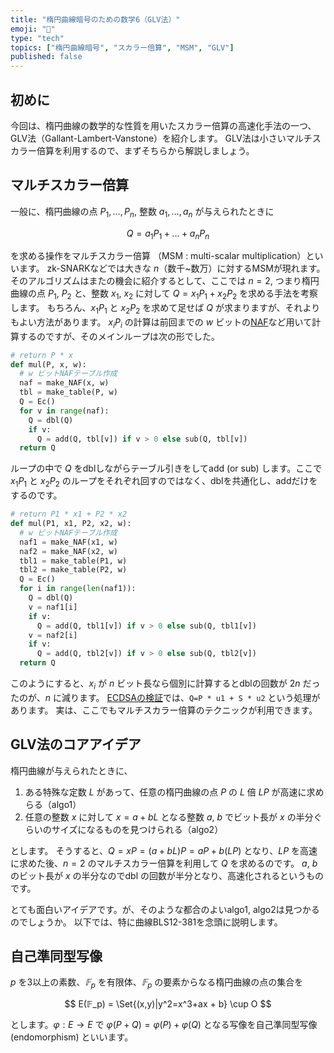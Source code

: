 ```yaml
---
title: "楕円曲線暗号のための数学6（GLV法）"
emoji: "🧮"
type: "tech"
topics: ["楕円曲線暗号", "スカラー倍算", "MSM", "GLV"]
published: false
---
```

## 初めに
今回は、楕円曲線の数学的な性質を用いたスカラー倍算の高速化手法の一つ、GLV法（Gallant-Lambert-Vanstone）を紹介します。
GLV法は小さいマルチスカラー倍算を利用するので、まずそちらから解説しましょう。

## マルチスカラー倍算
一般に、楕円曲線の点 $P_1, \dots, P_n$, 整数 $a_1, \dots, a_n$ が与えられたときに

$$
Q=a_1 P_1 + \dots + a_n P_n
$$

を求める操作をマルチスカラー倍算 （MSM : multi-scalar multiplication）といいます。
zk-SNARKなどでは大きな $n$（数千~数万）に対するMSMが現れます。そのアルゴリズムはまたの機会に紹介するとして、ここでは $n=2$, つまり楕円曲線の点 $P_1$, $P_2$ と、整数 $x_1$, $x_2$ に対して $Q=x_1 P_1 + x_2 P_2$ を求める手法を考察します。
もちろん、$x_1 P_1$ と $x_2 P_2$ を求めて足せば $Q$ が求まりますが、それよりもよい方法があります。
$x_i P_i$ の計算は前回までの $w$ ビットの[NAF](https://zenn.dev/herumi/articles/ecc-mul-win-naf)など用いて計算するのですが、そのメインループは次の形でした。

```python
# return P * x
def mul(P, x, w):
  # w ビットNAFテーブル作成
  naf = make_NAF(x, w)
  tbl = make_table(P, w)
  Q = Ec()
  for v in range(naf):
    Q = dbl(Q)
    if v:
      Q = add(Q, tbl[v]) if v > 0 else sub(Q, tbl[v])
  return Q
```

ループの中で $Q$ をdblしながらテーブル引きをしてadd (or sub) します。ここで $x_1 P_1$ と $x_2 P_2$ のループをそれぞれ回すのではなく、dblを共通化し、addだけをするのです。

```python
# return P1 * x1 + P2 * x2
def mul(P1, x1, P2, x2, w):
  # w ビットNAFテーブル作成
  naf1 = make_NAF(x1, w)
  naf2 = make_NAF(x2, w)
  tbl1 = make_table(P1, w)
  tbl2 = make_table(P2, w)
  Q = Ec()
  for i in range(len(naf1)):
    Q = dbl(Q)
    v = naf1[i]
    if v:
      Q = add(Q, tbl1[v]) if v > 0 else sub(Q, tbl1[v])
    v = naf2[i]
    if v:
      Q = add(Q, tbl2[v]) if v > 0 else sub(Q, tbl2[v])
  return Q
```

このようにすると、$x_i$ が $n$ ビット長なら個別に計算するとdblの回数が $2n$ だったのが、$n$ に減ります。
[ECDSAの検証](https://zenn.dev/herumi/articles/sd202203-ecc-2#ecdsa%E3%81%AE%E6%A4%9C%E8%A8%BC)では、`Q=P * u1 + S * u2` という処理があります。
実は、ここでもマルチスカラー倍算のテクニックが利用できます。

## GLV法のコアアイデア
楕円曲線が与えられたときに、
1. ある特殊な定数 $L$ があって、任意の楕円曲線の点 $P$ の $L$ 倍 $L P$ が高速に求めらる（algo1）
2. 任意の整数 $x$ に対して $x = a + b L$ となる整数 $a$, $b$ でビット長が $x$ の半分ぐらいのサイズになるものを見つけられる（algo2）

とします。
そうすると、$Q=x P = (a+b L)P = aP + b (L P)$ となり、$L P$ を高速に求めた後、$n=2$ のマルチスカラー倍算を利用して $Q$ を求めるのです。
$a$, $b$ のビット長が $x$ の半分なのでdbl の回数が半分となり、高速化されるというものです。

とても面白いアイデアです。が、そのような都合のよいalgo1, algo2は見つかるのでしょうか。
以下では、特に曲線BLS12-381を念頭に説明します。

## 自己準同型写像
$p$ を3以上の素数、$𝔽_p$ を有限体、$𝔽_p$ の要素からなる楕円曲線の点の集合を

$$
E(𝔽_p) = \Set{(x,y)|y^2=x^3+ax + b} \cup O
$$

とします。$\varphi : E \rightarrow E$ で $\varphi(P+Q)=\varphi(P)+\varphi(Q)$ となる写像を自己準同型写像 (endomorphism) といいます。
